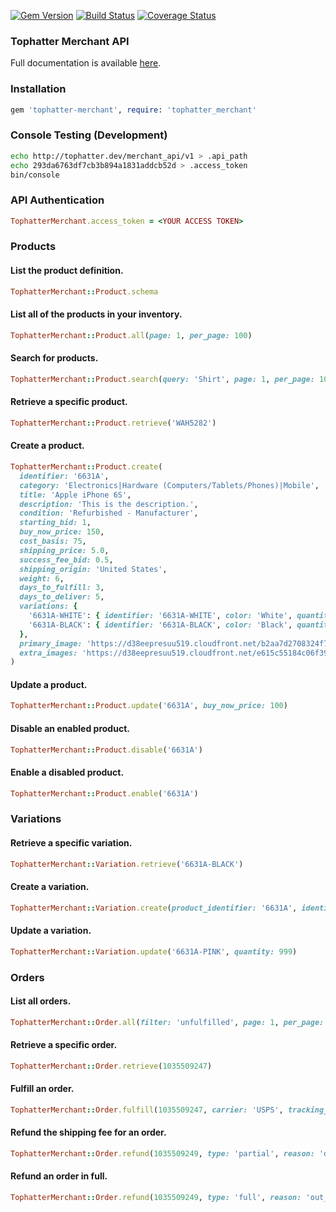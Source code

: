 [![Gem Version](https://badge.fury.io/rb/tophatter-merchant.svg)](https://badge.fury.io/rb/tophatter-merchant)
[![Build Status](https://travis-ci.org/tophatter/merchant-api-ruby.svg?branch=master)](https://travis-ci.org/tophatter/merchant-api-ruby)
[![Coverage Status](https://coveralls.io/repos/github/tophatter/merchant-api-ruby/badge.svg?branch=master)](https://coveralls.io/github/tophatter/merchant-api-ruby?branch=master)

### Tophatter Merchant API
Full documentation is available [here](https://tophatter.readme.io/v1/docs).

### Installation
```ruby
gem 'tophatter-merchant', require: 'tophatter_merchant'
```

### Console Testing (Development)
```bash
echo http://tophatter.dev/merchant_api/v1 > .api_path
echo 293da6763df7cb3b894a1831addcb52d > .access_token
bin/console
```

### API Authentication
```ruby
TophatterMerchant.access_token = <YOUR ACCESS TOKEN>
```

### Products

#### List the product definition.
```ruby
TophatterMerchant::Product.schema
```

#### List all of the products in your inventory.
```ruby
TophatterMerchant::Product.all(page: 1, per_page: 100)
```

#### Search for products.
```ruby
TophatterMerchant::Product.search(query: 'Shirt', page: 1, per_page: 100)
```

#### Retrieve a specific product.
```ruby
TophatterMerchant::Product.retrieve('WAH5282')
```

#### Create a product.
```ruby
TophatterMerchant::Product.create(
  identifier: '6631A',
  category: 'Electronics|Hardware (Computers/Tablets/Phones)|Mobile',
  title: 'Apple iPhone 6S',
  description: 'This is the description.',
  condition: 'Refurbished - Manufacturer',
  starting_bid: 1,
  buy_now_price: 150,
  cost_basis: 75,
  shipping_price: 5.0,
  success_fee_bid: 0.5,
  shipping_origin: 'United States',
  weight: 6,
  days_to_fulfill: 3,
  days_to_deliver: 5,
  variations: {
    '6631A-WHITE': { identifier: '6631A-WHITE', color: 'White', quantity: 1 },
    '6631A-BLACK': { identifier: '6631A-BLACK', color: 'Black', quantity: 2 }
  },
  primary_image: 'https://d38eepresuu519.cloudfront.net/b2aa7d2708324f756ffee551ba43a74f/original.jpg',
  extra_images: 'https://d38eepresuu519.cloudfront.net/e615c55184c06f391dbd768f855904e6/original.jpg|https://d38eepresuu519.cloudfront.net/7cd125f0fa42c965675eabaf3309aa6d/original.jpg'
)
```

#### Update a product.
```ruby
TophatterMerchant::Product.update('6631A', buy_now_price: 100)
```

#### Disable an enabled product.
```ruby
TophatterMerchant::Product.disable('6631A')
```

#### Enable a disabled product.
```ruby
TophatterMerchant::Product.enable('6631A')
```

### Variations

#### Retrieve a specific variation.
```ruby
TophatterMerchant::Variation.retrieve('6631A-BLACK')
```

#### Create a variation.
```ruby
TophatterMerchant::Variation.create(product_identifier: '6631A', identifier: '6631A-PINK', color: 'Pink', quantity: 33)
```

#### Update a variation.
```ruby
TophatterMerchant::Variation.update('6631A-PINK', quantity: 999)
```

### Orders

#### List all orders.
```ruby
TophatterMerchant::Order.all(filter: 'unfulfilled', page: 1, per_page: 100)
```

#### Retrieve a specific order.
```ruby
TophatterMerchant::Order.retrieve(1035509247)
```

#### Fulfill an order.
```ruby
TophatterMerchant::Order.fulfill(1035509247, carrier: 'USPS', tracking_number: '9400111899562173406594')
```

#### Refund the shipping fee for an order.
```ruby
TophatterMerchant::Order.refund(1035509249, type: 'partial', reason: 'delay_in_shipping', fees: ['shipping_fee'])
```

#### Refund an order in full.
```ruby
TophatterMerchant::Order.refund(1035509249, type: 'full', reason: 'out_of_stock')
```
